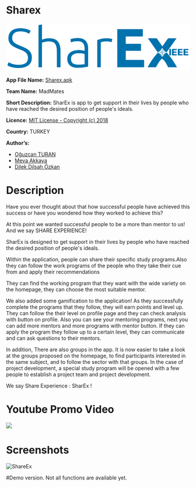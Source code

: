 # Sharex

![](app/src/main/res/drawable/sharex.png)

**App File Name:** [Sharex.apk](/Apk/sharex.apk)
      

**Team Name:** MadMates

**Short Description:** SharEx is app to get support in their lives by people who have reached the desired position of people's ideals.

**Licence:** [MIT License - Copyright (c) 2018](/LICENSE)

**Country:** TURKEY

**Author’s:** 
 - [Oğuzcan TURAN](https://github.com/canturan10)
 - [Meva Akkaya](https://github.com/akkayameva)
 - [Dilek Dilşah Özkan](https://github.com/dilekdilsah)
# Description

 Have you ever thought about that how successful people have achieved this success or have you wondered how they worked to achieve this?

At this point we wanted successful people to be a more than mentor to us! And we say SHARE EXPERIENCE!

SharEx is designed to get support in their lives by people who have reached the desired position of people's ideals.

Within the application, people can share their specific study programs.Also they can follow the work programs of the people who they take their cue from and apply their recommendations

They can find the working program that they want with the wide variety on the homepage, they can choose the most suitable mentor.

We also added some gamification to the application! As they successfully complete the programs that they follow, they will earn points and level up. 
They can follow the their level on profile page and they can check analysis with button on profile. Also you can see your mentoring programs, next you can add more mentors and more programs with mentor button.
If they can apply the program they follow up to a certain level, they can communicate and can ask questions to their mentors.

In addition, There are also groups in the app. It is now easier to take a look at the groups proposed on the homepage, to find participants interested in the same subject, and to follow the sector with that groups. In the case of project development, a special study program will be opened with a few people to establish a project team and project development.


We say Share Experience : SharEx !
 
# Youtube Promo Video
[![](https://i.imgur.com/T15iaT1.jpg)](https://www.youtube.com/watch?v=WpyZ4JxtW50&feature=youtu.be "ShareEx ¦ Share Experience (Promo)")
# Screenshots
![ShareEx](https://i.imgur.com/KaMdlKT.jpg)

#Demo version. Not all functions are available yet.
